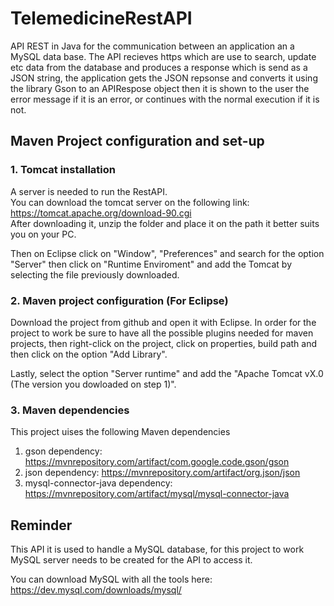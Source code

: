 # TelemedicineRestAPI

API REST in Java for the communication between an application an a MySQL data base.
The API recieves https which are use to search, update etc data from the database and produces a response which is send as a JSON string, the application gets the JSON repsonse and converts it using the library Gson to an APIRespose object then it is shown to the user the error message if it is an error, or continues with the normal execution if it is not.

## Maven Project configuration and set-up

### 1. Tomcat installation
A server is needed to run the RestAPI.                                                              
You can download the tomcat server on the following link: https://tomcat.apache.org/download-90.cgi                                                                                 
After downloading it, unzip the folder and place it on the path it better suits you on your PC.

Then on Eclipse click on "Window", "Preferences" and search for the option "Server" then click on "Runtime Enviroment" and add the Tomcat by selecting the file previously downloaded.

### 2. Maven project configuration (For Eclipse)
Download the project from github and open it with Eclipse. 
In order for the project to work be sure to have all the possible plugins needed for maven projects, then right-click on the project, click on properties, build path and then click on the option "Add Library".

Lastly, select the option "Server runtime" and add the "Apache Tomcat vX.0 (The version you dowloaded on step 1)".

### 3. Maven dependencies
                     
This project uises the following Maven dependencies

1. gson dependency: https://mvnrepository.com/artifact/com.google.code.gson/gson
2. json dependency: https://mvnrepository.com/artifact/org.json/json
3. mysql-connector-java dependency: https://mvnrepository.com/artifact/mysql/mysql-connector-java

## Reminder
This API it is used to handle a MySQL database, for this project to work MySQL server needs to be created for the API to access it.

You can download MySQL with all the tools here: https://dev.mysql.com/downloads/mysql/
